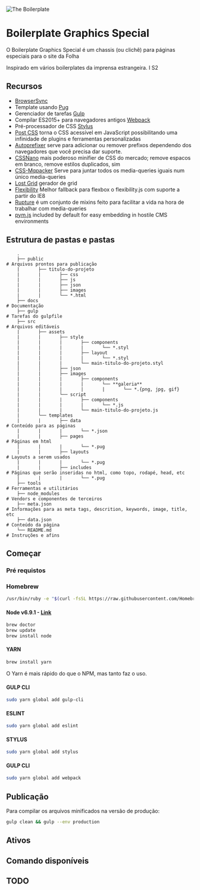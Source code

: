 ![The Boilerplate](http://gitlab.corp.folha.com.br/uploads/project/avatar/2920/63811.png)

# Boilerplate Graphics Special

O Boilerplate Graphics Special é um chassis (ou clichê) para páginas especiais para o site da Folha

Inspirado em vários boilerplates da imprensa estrangeira.  I S2

## Recursos

- [BrowserSync](http://www.browsersync.io/)
- Template usando [Pug](http://www.pugjs.org/)
- Gerenciador de tarefas [Gulp](http://gulpjs.com/)
- Compilar ES2015+ para navegadores antigos [Webpack](http://webpack.github.io)
- Pré-processador de CSS [Stylus](//stylus-lang.com)
- [Post CSS](https://github.com/seaneking/poststylus) torna o CSS acessível em JavaScript possibilitando uma infinidade de plugins e ferramentas personalizadas
- [Autoprefixer]() serve para adicionar ou remover prefixos dependendo dos navegadores que você precisa dar suporte.
- [CSSNano]() mais poderoso minifier de CSS do mercado; remove espacos em branco, remove estilos duplicados, sim
- [CSS-Mqpacker]() Serve para juntar todos os media-queries iguais num único media-queries
- [Lost Grid]() gerador de grid
- [Flexibility]() Melhor fallback para flexbox o flexibility.js com suporte a partir do IE8
- [Rupture](http://jescalan.github.io/rupture/) é um conjunto de mixins feito para facilitar a vida na hora de trabalhar com media-queries
- [pym.js](http://blog.apps.npr.org/pym.js/) included by default for easy embedding in hostile CMS environments

## Estrutura de pastas e pastas

		.
		├── public																# Arquivos prontos para publicação
		|		├── titulo-do-projeto
		|		|		├── css
		|		|		├── js
		|		|		├── json
		|		|		├── images
		|		|		└── *.html
		├── docs																	# Documentação
		├── gulp																	# Tarefas do gulpfile
		├── src																		# Arquivos editáveis
		|		├── assets
		|		|		├── style
		|		|		|		├── components
		|		|		|		|		└── *.styl
		|		|		|		├── layout
		|		|		|		|		└── *.styl
		|		|		|		└── main-titulo-do-projeto.styl
		│		│		├── json
		|		|		├── images
		|		|		|		├── components
		|		|		|		|		└── **galeria**
		|		|		|		|		|		└── *.{png, jpg, gif}
		|		|		└── script
		|		|		|		├── components
		|		|		|		|		└── *.js
		|		|		|		└── main-titulo-do-projeto.js
		|		└── templates
		|		|		├── data													# Conteúdo para as páginas
		|		|		|		└── *.json
		|		|		├── pages													# Páginas em html
		|		|		|		└── *.pug
		|		|		├── layouts												# Layouts a serem usados
		|		|		|		└── *.pug
		|		|		├── includes											# Páginas que serão inseridas no html, como topo, rodapé, head, etc
		|		|		|		└── *.pug
		├── tools																	# Ferramentas e utilitários
		├── node_modules													# Vendors e componentes de terceiros
		├── meta.json															# Informações para as meta tags, descrition, keywords, image, title, etc
		├── data.json															# Conteúdo da página
		└── README.md															# Instruções e afins


## Começar
### Pré requistos

### Homebrew
```sh
/usr/bin/ruby -e "$(curl -fsSL https://raw.githubusercontent.com/Homebrew/install/master/install)"
```

#### Node v6.9.1 - [Link](https://nodejs.org)
```sh
brew doctor
brew update
brew install node
```
#### YARN
```sh
brew install yarn
```

O Yarn é mais rápido do que o NPM, mas tanto faz o uso.

#### GULP CLI
```sh
sudo yarn global add gulp-cli
```

#### ESLINT
```sh
sudo yarn global add eslint
```

#### STYLUS
```sh
sudo yarn global add stylus
```

#### GULP CLI
```sh
sudo yarn global add webpack
```

## Publicação

Para compilar os arquivos minificados na versão de produção:

```sh
gulp clean && gulp --env production
```

## Ativos

## Comando disponíveis

## TODO
